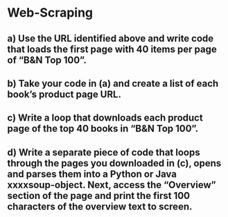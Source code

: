 # Web-Scraping
## a) Use the URL identified above and write code that loads the first page with 40 items per page of “B&N Top 100”. 
## b) Take your code in (a) and create a list of each book’s product page URL. 
## c) Write a loop that downloads each product page of the top 40 books in “B&N Top 100”.  
## d) Write a separate piece of code that loops through the pages you downloaded in (c), opens and parses them into a Python or Java xxxxsoup-object.  Next, access the “Overview” section of the page and print the first 100 characters of the overview text to screen. 
